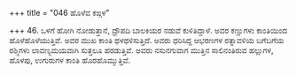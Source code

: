 +++
title = "046 ಹೊಳೆವ ಕಙ್ಗಳ"

+++
46. ಒಳಗೆ ಹೋಗಿ ನೋಡುತ್ತಾನೆ, ದ್ರೌಪದಿ ಬಾಲಕಿಯರ ನಡುವೆ ಕುಳಿತಿದ್ದಾಳೆ. ಅವರ ಕಣ್ಣುಗಳು ಕಾಂತಿಯಿಂದ ಹೊಳೆಹೊಳೆಯುತ್ತಿವೆ. ಅವರ ಮುಖ ಕಾಂತಿ ಥಳಥಳಿಸುತ್ತಿದೆ. ಅವರು ಧರಿಸಿದ್ದ ಆಭರಣಗಳ ರತ್ನಾವಳಿಯ ಬಗೆಬಗೆಯ ರಶ್ಮಿಗಳು ಲಾವಣ್ಯಮಯವಾಗಿ ಸುತ್ತಲೂ ಹರಡುತ್ತಿವೆ. ಅವರು ನಸುನಗುವಾಗ ಮುತ್ತಿನ ಸಾಲಿನಂತಿರುವ ಹಲ್ಲುಗಳ, ಹೊಳಪು, ಉಗುರುಗಳ ಕಾಂತಿ ಹೊರಹೊಮ್ಮುತ್ತಿವೆ.